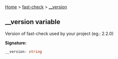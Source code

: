 [Home](/) &gt; [fast-check](../fast-check.md) &gt; [\_\_version](__version.md)

## \_\_version variable

Version of fast-check used by your project (eg.: 2.2.0)

<b>Signature:</b>

```typescript
__version: string
```
